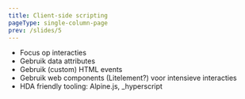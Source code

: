 ```yaml
---
title: Client-side scripting
pageType: single-column-page
prev: /slides/5
---
```


- Focus op interacties
- Gebruik data attributes
- Gebruik (custom) HTML events
- Gebruik web components (Litelement?) voor intensieve interacties
- HDA friendly tooling: Alpine.js, \_hyperscript
